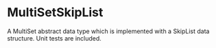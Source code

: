 # MultiSetSkipList
A MultiSet abstract data type which is implemented with a SkipList data structure. Unit tests are included.
